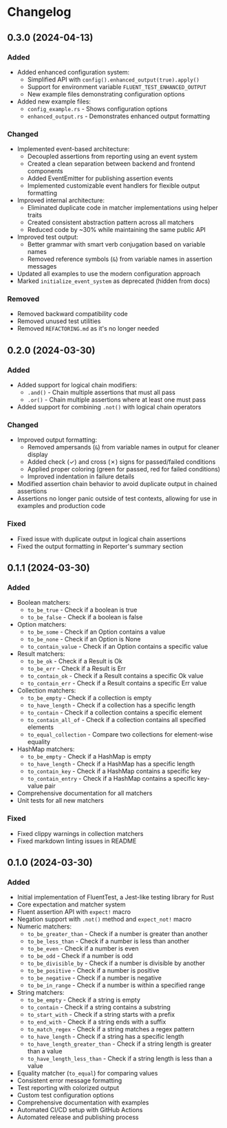 # Changelog

## 0.3.0 (2024-04-13)

### Added

- Added enhanced configuration system:
  - Simplified API with `config().enhanced_output(true).apply()`
  - Support for environment variable `FLUENT_TEST_ENHANCED_OUTPUT`
  - New example files demonstrating configuration options
- Added new example files:
  - `config_example.rs` - Shows configuration options
  - `enhanced_output.rs` - Demonstrates enhanced output formatting

### Changed

- Implemented event-based architecture:
  - Decoupled assertions from reporting using an event system
  - Created a clean separation between backend and frontend components
  - Added EventEmitter for publishing assertion events
  - Implemented customizable event handlers for flexible output formatting
- Improved internal architecture:
  - Eliminated duplicate code in matcher implementations using helper traits
  - Created consistent abstraction pattern across all matchers
  - Reduced code by ~30% while maintaining the same public API
- Improved test output:
  - Better grammar with smart verb conjugation based on variable names
  - Removed reference symbols (`&`) from variable names in assertion messages
- Updated all examples to use the modern configuration approach
- Marked `initialize_event_system` as deprecated (hidden from docs)

### Removed

- Removed backward compatibility code
- Removed unused test utilities
- Removed `REFACTORING.md` as it's no longer needed

## 0.2.0 (2024-03-30)

### Added

- Added support for logical chain modifiers:
  - `.and()` - Chain multiple assertions that must all pass
  - `.or()` - Chain multiple assertions where at least one must pass
- Added support for combining `.not()` with logical chain operators

### Changed

- Improved output formatting:
  - Removed ampersands (`&`) from variable names in output for cleaner display
  - Added check (✓) and cross (✗) signs for passed/failed conditions
  - Applied proper coloring (green for passed, red for failed conditions)
  - Improved indentation in failure details
- Modified assertion chain behavior to avoid duplicate output in chained assertions
- Assertions no longer panic outside of test contexts, allowing for use in examples and production code

### Fixed

- Fixed issue with duplicate output in logical chain assertions
- Fixed the output formatting in Reporter's summary section

## 0.1.1 (2024-03-30)

### Added

- Boolean matchers:
  - `to_be_true` - Check if a boolean is true
  - `to_be_false` - Check if a boolean is false
- Option matchers:
  - `to_be_some` - Check if an Option contains a value
  - `to_be_none` - Check if an Option is None
  - `to_contain_value` - Check if an Option contains a specific value
- Result matchers:
  - `to_be_ok` - Check if a Result is Ok
  - `to_be_err` - Check if a Result is Err
  - `to_contain_ok` - Check if a Result contains a specific Ok value
  - `to_contain_err` - Check if a Result contains a specific Err value
- Collection matchers:
  - `to_be_empty` - Check if a collection is empty
  - `to_have_length` - Check if a collection has a specific length
  - `to_contain` - Check if a collection contains a specific element
  - `to_contain_all_of` - Check if a collection contains all specified elements
  - `to_equal_collection` - Compare two collections for element-wise equality
- HashMap matchers:
  - `to_be_empty` - Check if a HashMap is empty
  - `to_have_length` - Check if a HashMap has a specific length
  - `to_contain_key` - Check if a HashMap contains a specific key
  - `to_contain_entry` - Check if a HashMap contains a specific key-value pair
- Comprehensive documentation for all matchers
- Unit tests for all new matchers

### Fixed

- Fixed clippy warnings in collection matchers
- Fixed markdown linting issues in README

## 0.1.0 (2024-03-30)

### Added

- Initial implementation of FluentTest, a Jest-like testing library for Rust
- Core expectation and matcher system
- Fluent assertion API with `expect!` macro
- Negation support with `.not()` method and `expect_not!` macro
- Numeric matchers:
  - `to_be_greater_than` - Check if a number is greater than another
  - `to_be_less_than` - Check if a number is less than another
  - `to_be_even` - Check if a number is even
  - `to_be_odd` - Check if a number is odd
  - `to_be_divisible_by` - Check if a number is divisible by another
  - `to_be_positive` - Check if a number is positive
  - `to_be_negative` - Check if a number is negative
  - `to_be_in_range` - Check if a number is within a specified range
- String matchers:
  - `to_be_empty` - Check if a string is empty
  - `to_contain` - Check if a string contains a substring
  - `to_start_with` - Check if a string starts with a prefix
  - `to_end_with` - Check if a string ends with a suffix
  - `to_match_regex` - Check if a string matches a regex pattern
  - `to_have_length` - Check if a string has a specific length
  - `to_have_length_greater_than` - Check if a string length is greater than a value
  - `to_have_length_less_than` - Check if a string length is less than a value
- Equality matcher (`to_equal`) for comparing values
- Consistent error message formatting
- Test reporting with colorized output
- Custom test configuration options
- Comprehensive documentation with examples
- Automated CI/CD setup with GitHub Actions
- Automated release and publishing process

